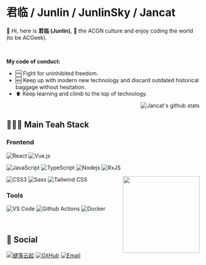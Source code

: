 # 君临 / Junlin / JunlinSky / Jancat

💫 Hi, here is **君临 (Junlin)**, 💙 the ACGN culture and enjoy coding the world  (to be ACGeek).  

<br>

**My code of conduct:**

- 🆓 Fight for uninhibited freedom.
- 🆕 Keep up with modern new technology and discard outdated historical baggage without hesitation. 
- ⬆️ Keep learning and climb to the top of technology.



<img align="right" src="https://github-readme-stats.vercel.app/api?username=Jancat&show_icons=true&title_color=00b8ff&icon_color=00ff9f&text_color=9f9f9f&bg_color=151515" alt="Jancat's github stats"/>

<!--
[![Jancat's github stats](https://github-readme-stats.vercel.app/api?username=Jancat)](https://github.com/anuraghazra/github-readme-stats)
-->

<br>

## 🧑🏻‍💻 Main Teah Stack


### Frontend
![React](https://img.shields.io/badge/-React-%23282C34?style=flat-square&logo=react)
![Vue.js](https://img.shields.io/badge/Vue.js-4FC08D?style=flat-square&logo=vue.js&logoColor=white)

![JavaScript](https://img.shields.io/badge/-JavaScript-%23F7DF1C?style=flat-square&logo=javascript&logoColor=000000&labelColor=%23F7DF1C&color=%23FFCE5A)
![TypeScript](https://img.shields.io/badge/TypeScript-007ACC?style=flat-square&logo=TypeScript&logoColor=ffffff)
![Nodejs](https://img.shields.io/badge/-Nodejs-black?style=flat-square&logo=Node.js)
![RxJS](https://img.shields.io/badge/RxJS-D81B60?style=flat-square&logo=RxJS&logoColor=fff)

<img align='right' src='https://user-images.githubusercontent.com/5713670/87202985-820dcb80-c2b6-11ea-9f56-7ec461c497c3.gif' width='200"'>

![CSS3](https://img.shields.io/badge/-CSS3-%231572B6?style=flat-square&logo=css3)
![Sass](https://img.shields.io/badge/-Sass-%23CC6699?style=flat-square&logo=sass&logoColor=ffffff)
![Tailwind CSS](https://img.shields.io/badge/Tailwind%20CSS-38B2AC?style=flat-square&logo=Tailwind-CSS&logoColor=fff)


### Tools

![VS Code](http://img.shields.io/badge/-VS%20Code-007ACC?style=flat-square&logo=visual-studio-code&logoColor=ffffff)
![Github Actions](http://img.shields.io/badge/-Github%20Actions-2088FF?style=flat-square&logo=github-actions&logoColor=ffffff)
![Docker](https://img.shields.io/badge/Docker-2496ED?style=flat-square&logo=docker&labelColor=2496ED&logoColor=white)

<br>

## 🙂 Social
[![键落云起](https://img.shields.io/badge/键落云起-c05b4d?style=flat-square&logo=Blogger&logoColor=fff)](https://jancat.github.io/)
[![GitHub](https://img.shields.io/badge/君临-181717?style=flat-square&logo=Github&logoColor=fff)](https://github.com/Jancat)
[![Email](https://img.shields.io/badge/szujunlinpan@gmail.com-D14836?style=flat-square&logo=Gmail&logoColor=fff)](mailto:szujunlinpanl@gmail.com)
